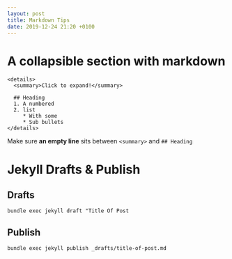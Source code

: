 ```yaml
---
layout: post
title: Markdown Tips
date: 2019-12-24 21:20 +0100
---
```

# A collapsible section with markdown
```
<details>
  <summary>Click to expand!</summary>
  
  ## Heading
  1. A numbered
  2. list
     * With some
     * Sub bullets
</details>
```
Make sure **an empty line** sits between `<summary>` and `## Heading`
# Jekyll Drafts & Publish
## Drafts
`bundle exec jekyll draft "Title Of Post`
## Publish
`bundle exec jekyll publish _drafts/title-of-post.md`